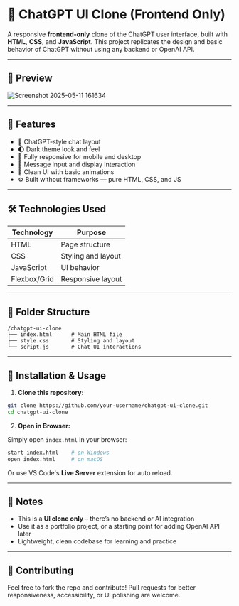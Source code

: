 

# 🤖 ChatGPT UI Clone (Frontend Only)

A responsive **frontend-only** clone of the ChatGPT user interface, built with **HTML**, **CSS**, and **JavaScript**. This project replicates the design and basic behavior of ChatGPT without using any backend or OpenAI API.

---

## 📸 Preview

![Screenshot 2025-05-11 161634](https://github.com/user-attachments/assets/5fff1213-a361-4c7b-a252-620ee59f14a4)


---

## 🚀 Features

* 💬 ChatGPT-style chat layout
* 🌓 Dark theme look and feel
* 📱 Fully responsive for mobile and desktop
* 🔄 Message input and display interaction
* 🎨 Clean UI with basic animations
* ⚙️ Built without frameworks — pure HTML, CSS, and JS

---

## 🛠️ Technologies Used

| Technology   | Purpose            |
| ------------ | ------------------ |
| HTML         | Page structure     |
| CSS          | Styling and layout |
| JavaScript   | UI behavior        |
| Flexbox/Grid | Responsive layout  |

---

## 📂 Folder Structure

```
/chatgpt-ui-clone
├── index.html      # Main HTML file
├── style.css       # Styling and layout
└── script.js       # Chat UI interactions
```

---

## 🚧 Installation & Usage

1. **Clone this repository:**

```bash
git clone https://github.com/your-username/chatgpt-ui-clone.git
cd chatgpt-ui-clone
```

2. **Open in Browser:**

Simply open `index.html` in your browser:

```bash
start index.html    # on Windows
open index.html     # on macOS
```

Or use VS Code's **Live Server** extension for auto reload.

---

## 🧠 Notes

* This is a **UI clone only** – there’s no backend or AI integration
* Use it as a portfolio project, or a starting point for adding OpenAI API later
* Lightweight, clean codebase for learning and practice

---

## 🤝 Contributing

Feel free to fork the repo and contribute! Pull requests for better responsiveness, accessibility, or UI polishing are welcome.

